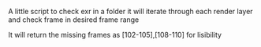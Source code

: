 A little script to check exr in a folder
it will iterate through each render layer and check frame in desired frame range

It will return the missing frames as [102-105],[108-110] for lisibility
